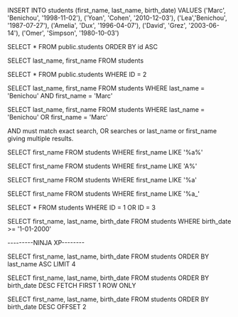 <!-- XP Gold - Ex1 -->

INSERT INTO students (first_name, last_name, birth_date)
VALUES 
('Marc', 'Benichou', '1998-11-02'),
('Yoan', 'Cohen', '2010-12-03'),
('Lea','Benichou', '1987-07-27'),
('Amelia', 'Dux', '1996-04-07'),
('David', 'Grez', '2003-06-14'),
('Omer', 'Simpson', '1980-10-03')

SELECT * FROM public.students
ORDER BY id ASC 

SELECT last_name, first_name FROM students

SELECT * FROM public.students
WHERE ID = 2 

SELECT last_name, first_name FROM students
WHERE last_name = 'Benichou' AND first_name = 'Marc' 

SELECT last_name, first_name FROM students
WHERE last_name = 'Benichou' OR first_name = 'Marc'

AND must match exact search, 
OR searches or last_name or first_name giving  multiple results. 

SELECT first_name FROM students
WHERE first_name LIKE '%a%' 

SELECT first_name FROM students
WHERE first_name LIKE 'A%' 

SELECT first_name FROM students
WHERE first_name LIKE '%a' 

SELECT first_name FROM students
WHERE first_name LIKE '%a_'

SELECT * FROM students
WHERE ID = 1 OR ID = 3 

SELECT first_name, last_name, birth_date FROM students
WHERE birth_date >= '1-01-2000'



---------NINJA XP--------

SELECT first_name, last_name, birth_date FROM students
ORDER BY last_name ASC 
LIMIT 4

SELECT first_name, last_name, birth_date FROM students
ORDER BY birth_date DESC
FETCH FIRST 1 ROW ONLY

SELECT first_name, last_name, birth_date FROM students
ORDER BY birth_date DESC
OFFSET 2
